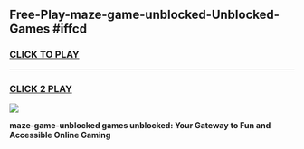 
## Free-Play-maze-game-unblocked-Unblocked-Games #iffcd
<h3>
<a href="https://news.freeplayer.one?title=maze-game-unblocked&ref=8M">CLICK TO PLAY</a></h3>
<hr>

<h3>
<a href="https://news.freeplayer.one?title=maze-game-unblocked&ref=8M">CLICK 2 PLAY</a>
  
</h3>

<a href="https://news.freeplayer.one?title=maze-game-unblocked&ref=8M"><img src="https://clearcache.store/games.png"></a>


**maze-game-unblocked games unblocked: Your Gateway to Fun and Accessible Online Gaming**
